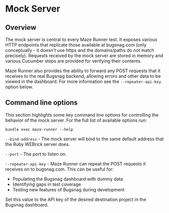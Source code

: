 # Mock Server

## Overview

The mock server is central to every Maze Runner test.  It exposes various HTTP endpoints that replicate those available at bugsnag.com (only conceptually - it doesn't use https and the domains/paths do not match precisely).  Requests received by the mock server are stored in memory and various Cucumber steps are provided for verifying their contents.

Maze Runner also provides the ability to forward any POST requests that it receives to the real Bugsnag backend, allowing errors and other data to be viewed in the dashboard.  For more information see the `--repeater-api-key` option below.

## Command line options

This section highlights some key command line options for controlling the behavior of the mock server.  For the full list of available options run:
```
bundle exec maze-runner --help
```

`--bind-address` - The mock server will bind to the same default address that the Ruby WEBrick server does.

`--port` - The port to listen on.

`--repeater-api-key` - Maze Runner can repeat the POST requests it receives on to bugsnag.com.  This can be useful for:

  - Populating the Bugsnag dashboard with dummy data
  - Identifying gaps in test coverage
  - Testing new features of Bugsnag during development

Set this value to the API key of the desired destination project in the Bugsnag dashboard.
